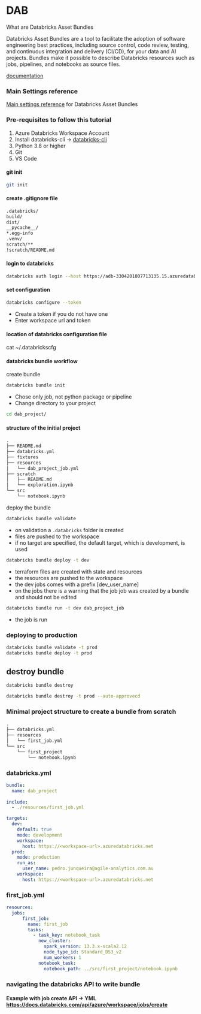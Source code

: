 # DAB

What are Databricks Asset Bundles

Databricks Asset Bundles are a tool to facilitate the adoption of software engineering best practices, including source control, code review, testing, and continuous integration and delivery (CI/CD), for your data and AI projects. Bundles make it possible to describe Databricks resources such as jobs, pipelines, and notebooks as source files.

[documentation](https://learn.microsoft.com/en-us/azure/databricks/dev-tools/bundles/)

### Main Settings reference

[Main settings reference](https://learn.microsoft.com/en-us/azure/databricks/dev-tools/bundles/settings) for Databricks Asset Bundles

### Pre-requisites to follow this tutorial

1. Azure Databricks Workspace Account
2. Install databricks-cli -> [databricks-cli](https://docs.databricks.com/en/dev-tools/cli/install.html)
3. Python 3.8 or higher
4. Git
6. VS Code

#### git init

```bash
git init
```
#### create .gitignore file

```bash
.databricks/
build/
dist/
__pycache__/
*.egg-info
.venv/
scratch/**
!scratch/README.md
```

#### login to databricks

```bash
databricks auth login --host https://adb-3304201807713135.15.azuredatabricks.net
```

#### set configuration

```bash
databricks configure --token
```
-   Create a token if you do not have one 
-   Enter workspace url and token

#### location of databricks configuration file

cat ~/.databrickscfg

#### databricks bundle workflow

create bundle

```bash
databricks bundle init
```

-   Chose only job, not python package or pipeline
-   Change directory to your project

```bash
cd dab_project/
``` 

#### structure of the initial project

```bash
.
├── README.md
├── databricks.yml
├── fixtures
├── resources
│   └── dab_project_job.yml
├── scratch
│   ├── README.md
│   └── exploration.ipynb
└── src
    └── notebook.ipynb
```

deploy the bundle

```bash
databricks bundle validate
```

- on validation a `.databricks` folder is created
- files are pushed to the workspace
- if no target are specified, the default target, which is development, is used

```bash
databricks bundle deploy -t dev
```
- terraform files are created with state and resources
- the resources are pushed to the workspace
- the dev jobs comes with a prefix [dev_user_name]
- on the jobs there is a warning that the job job was created by a bundle and should not be edited

```bash
databricks bundle run -t dev dab_project_job
```

- the job is run

### deploying to production

```bash
databricks bundle validate -t prod
databricks bundle deploy -t prod
```

## destroy bundle

```bash
databricks bundle destroy
```

```bash
databricks bundle destroy -t prod --auto-approvecd 
```

### Minimal project structure to create a bundle from scratch

```bash
.
├── databricks.yml
├── resources
│   └── first_job.yml
└── src
    └── first_project
        └── notebook.ipynb
```

### databricks.yml

```yaml
bundle:
  name: dab_project
  
include:
  - ./resources/first_job.yml

targets:
  dev:
    default: true
    mode: development
    workspace:
      host: https://<workspace-url>.azuredatabricks.net
  prod:
    mode: production
    run_as:
      user_name: pedro.junqueira@agile-analytics.com.au
    workspace:
      host: https://<workspace-url>.azuredatabricks.net
```

### first_job.yml

```yaml
resources:
  jobs:
      first_job:
        name: first_job
        tasks:
          - task_key: notebook_task
            new_cluster:
              spark_version: 13.3.x-scala2.12
              node_type_id: Standard_DS3_v2
              num_workers: 1
            notebook_task:
              notebook_path: ../src/first_project/notebook.ipynb
```

### navigating the databricks API to write bundle

#### Example with job create API -> YML https://docs.databricks.com/api/azure/workspace/jobs/create
